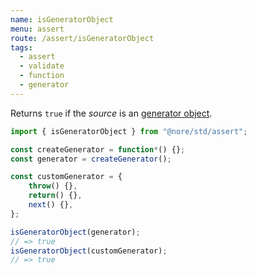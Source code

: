 ```yaml
---
name: isGeneratorObject
menu: assert
route: /assert/isGeneratorObject
tags:
  - assert
  - validate
  - function
  - generator
---
```


Returns `true` if the _source_ is an [generator object](https://developer.mozilla.org/en-US/docs/Web/JavaScript/Reference/Global_Objects/Generator).

```js
import { isGeneratorObject } from "@nore/std/assert";

const createGenerator = function*() {};
const generator = createGenerator();

const customGenerator = {
	throw() {},
	return() {},
	next() {},
};

isGeneratorObject(generator);
// => true
isGeneratorObject(customGenerator);
// => true
```
